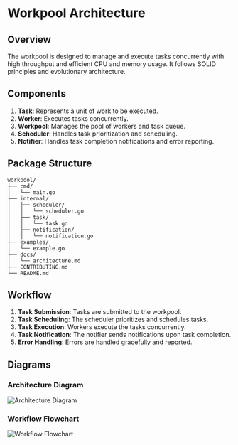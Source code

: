 # Workpool Architecture

## Overview

The workpool is designed to manage and execute tasks concurrently with high throughput and efficient CPU and memory usage. It follows SOLID principles and evolutionary architecture.

## Components

1. **Task**: Represents a unit of work to be executed.
2. **Worker**: Executes tasks concurrently.
3. **Workpool**: Manages the pool of workers and task queue.
4. **Scheduler**: Handles task prioritization and scheduling.
5. **Notifier**: Handles task completion notifications and error reporting.

## Package Structure

```
workpool/
├── cmd/
│   └── main.go
├── internal/
│   ├── scheduler/
│   │   └── scheduler.go
│   ├── task/
│   │   └── task.go
│   ├── notification/
│   │   └── notification.go
├── examples/
│   └── example.go
├── docs/
│   └── architecture.md
├── CONTRIBUTING.md
└── README.md
```

## Workflow

1. **Task Submission**: Tasks are submitted to the workpool.
2. **Task Scheduling**: The scheduler prioritizes and schedules tasks.
3. **Task Execution**: Workers execute the tasks concurrently.
4. **Task Notification**: The notifier sends notifications upon task completion.
5. **Error Handling**: Errors are handled gracefully and reported.

## Diagrams

### Architecture Diagram

![Architecture Diagram](architecture-diagram.png)

### Workflow Flowchart

![Workflow Flowchart](workflow-flowchart.png)
